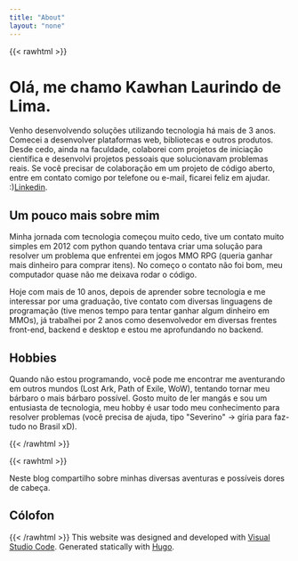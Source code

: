 ```yaml
---
title: "About"
layout: "none"
---
```


{{< rawhtml >}}
<h1 class="mb-4 text-3xl font-extrabold leading-none tracking-tight text-gray-900 md:text-4xl lg:text-5xl dark:text-white">Olá, me chamo <span class="text-[#35D758] dark:text-[#35D758]">Kawhan Laurindo de Lima</span>.</h1>
<p class="mb-3 text-gray-500 dark:text-gray-400 first-letter:text-7xl first-letter:font-bold first-letter:text-gray-900 dark:first-letter:text-gray-100 first-letter:mr-3 first-letter:float-left">Venho desenvolvendo soluções utilizando tecnologia há mais de 3 anos. Comecei a desenvolver plataformas web, bibliotecas e outros produtos. Desde cedo, ainda na faculdade, colaborei com projetos de iniciação científica e desenvolvi projetos pessoais que solucionavam problemas reais. Se você precisar de colaboração em um projeto de código aberto, entre em contato comigo por telefone ou e-mail, ficarei feliz em ajudar. :)<a href="www.linkedin.com/in/kawhan" class="font-medium text-blue-600 underline dark:text-blue-500 hover:no-underline">Linkedin</a>.</p>

<h2 class="text-4xl font-bold dark:text-white">Um pouco mais sobre mim</h2>
<div class="grid grid-cols-1 gap-6 sm:grid-cols-3">
    <div class="col-span-2">
        <p class="mb-3 text-gray-500 dark:text-gray-400">
            Minha jornada com tecnologia começou muito cedo, tive um contato muito simples em 2012 com python quando tentava criar uma solução para resolver um problema que enfrentei em jogos MMO RPG (queria ganhar mais dinheiro para comprar itens). No começo o contato não foi bom, meu computador quase não me deixava rodar o código.
        </p>
        <p class="mb-3 text-gray-500 dark:text-gray-400">
            Hoje com mais de 10 anos, depois de aprender sobre tecnologia e me interessar por uma graduação, tive contato com diversas linguagens de programação (tive menos tempo para tentar ganhar algum dinheiro em MMOs), já trabalhei por 2 anos como desenvolvedor em diversas frentes front-end, backend e desktop e estou me aprofundando no backend.
        </p>
    </div>
</div>
<h2 class="text-4xl font-bold dark:text-white">Hobbies</h2>
<p class="mb-3 text-gray-500 dark:text-gray-400">Quando não estou programando, você pode me encontrar me aventurando em outros mundos (Lost Ark, Path of Exile, WoW), tentando tornar meu bárbaro o mais bárbaro possível. Gosto muito de ler mangás e sou um entusiasta de tecnologia, meu hobby é usar todo meu conhecimento para resolver problemas (você precisa de ajuda, tipo "Severino" -> gíria para faz-tudo no Brasil xD).
</p>

{{< /rawhtml >}}

{{< rawhtml >}}
<p class="mb-3 text-gray-500 dark:text-gray-400">
Neste blog compartilho sobre minhas diversas aventuras e possíveis dores de cabeça.
</p>
<h2 class="text-4xl font-bold dark:text-white">Cólofon</h2>




{{< /rawhtml >}}
This website was designed and developed with <a markdown="1" href="https://code.visualstudio.com/">Visual Studio Code</a>. Generated statically with <a href="https://gohugo.io/">Hugo</a>.


